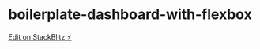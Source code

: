 # boilerplate-dashboard-with-flexbox

[Edit on StackBlitz ⚡️](https://stackblitz.com/edit/bootstrap-5-9aeyn2)

